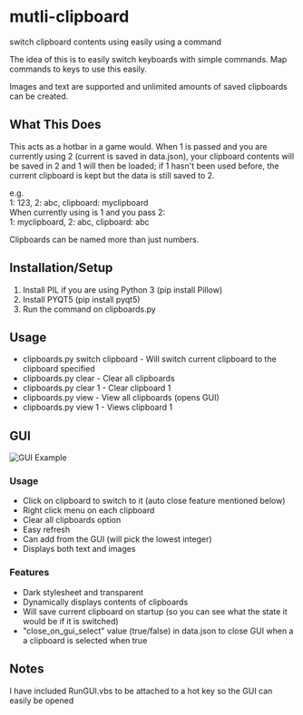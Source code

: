 # mutli-clipboard
switch clipboard contents using easily using a command 

The idea of this is to easily switch keyboards with simple commands. Map commands to keys to use this easily.

Images and text are supported and unlimited amounts of saved clipboards can be created.

## What This Does
This acts as a hotbar in a game would. When 1 is passed and you are currently using 2 (current is saved in data.json), your clipboard contents will be saved in 2 and 1 will then be loaded; if 1 hasn't been used before, the current clipboard is kept but the data is still saved to 2.

e.g.<br />
1: 123, 2: abc, clipboard: myclipboard<br />
When currently using is 1 and you pass 2:<br />
1: myclipboard, 2: abc, clipboard: abc

Clipboards can be named more than just numbers.

## Installation/Setup
1. Install PIL if you are using Python 3 (pip install Pillow)
2. Install PYQT5 (pip install pyqt5)
2. Run the command on clipboards.py

## Usage
* clipboards.py switch clipboard - Will switch current clipboard to the clipboard specified
* clipboards.py clear - Clear all clipboards
* clipboards.py clear 1 - Clear clipboard 1
* clipboards.py view - View all clipboards (opens GUI)
* clipboards.py view 1 - Views clipboard 1

## GUI

![GUI Example](https://raw.githubusercontent.com/brentvollebregt/mutli-clipboard/master/images/GUI.JPG "GUI Example")

### Usage
* Click on clipboard to switch to it (auto close feature mentioned below)
* Right click menu on each clipboard
* Clear all clipboards option
* Easy refresh
* Can add from the GUI (will pick the lowest integer)
* Displays both text and images

### Features
* Dark stylesheet and transparent
* Dynamically displays contents of clipboards
* Will save current clipboard on startup (so you can see what the state it would be if it is switched)
* "close_on_gui_select" value (true/false) in data.json to close GUI when a a clipboard is selected when true

## Notes
I have included RunGUI.vbs to be attached to a hot key so the GUI can easily be opened
